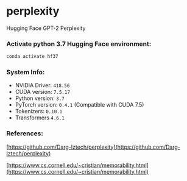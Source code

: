 # perplexity
Hugging Face GPT-2 Perplexity

### Activate python 3.7 Hugging Face environment:

```bash
conda activate hf37
```

### System Info:

- NVIDIA Driver: ``418.56``
- CUDA version: ``7.5.17``
- Python version: ``3.7``
- PyTorch version: ``0.4.1`` (Compatible with CUDA 7.5)
- Tokenizers: ``0.10.1``
- Transformers ``4.6.1``

### References:

[https://github.com/Darg-Iztech/perplexity](https://github.com/Darg-Iztech/perplexity)

[https://www.cs.cornell.edu/~cristian/memorability.html](https://www.cs.cornell.edu/~cristian/memorability.html)
